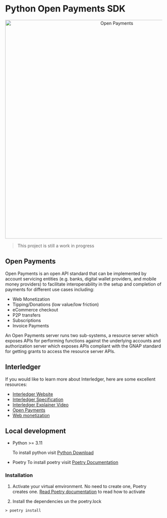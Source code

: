 # Python Open Payments SDK

<p align="center">
  <img src="https://raw.githubusercontent.com/interledger/open-payments/main/docs/public/img/logo.svg" width="700" alt="Open Payments">
</p>

> This project is still a work in progress

## Open Payments

Open Payments is an open API standard that can be implemented by account servicing entities (e.g. banks, digital wallet providers, and mobile money providers) to facilitate interoperability in the setup and completion of payments for different use cases including:

- Web Monetization
- Tipping/Donations (low value/low friction)
- eCommerce checkout
- P2P transfers
- Subscriptions
- Invoice Payments

An Open Payments server runs two sub-systems, a resource server which exposes APIs for performing functions against the underlying accounts and authorization server which exposes APIs compliant with the GNAP standard for getting grants to access the resource server APIs.


## Interledger

If you would like to learn more about Interledger, here are some excellent resources:

- [Interledger Website](https://interledger.org/)
- [Interledger Specification](https://interledger.org/developers/rfcs/interledger-protocol/)
- [Interledger Explainer Video](https://x.com/Interledger/status/1567916000074678272)
- [Open Payments](https://openpayments.dev/)
- [Web monetization](https://webmonetization.org/)


## Local development



- Python >= 3.11

  To install python visit [Python Download](https://www.python.org/downloads/)
- Poetry
  To install poetry visiit [Poetry Documentation](https://python-poetry.org/docs/)

### Installation

1. Activate your virtual emvironment. No need to create one, Poetry creates one. 
   [Read Poetry documentation](https://python-poetry.org/docs/managing-environments/)  to read how to activate


2. Install the dependencies un the poetry.lock

```
> poetry install
```
